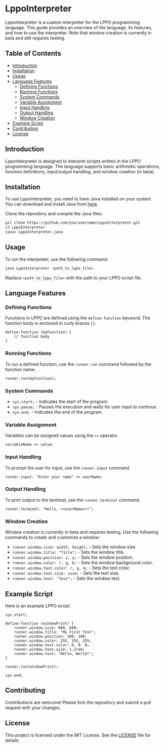 # LppoInterpreter

LppoInterpreter is a custom interpreter for the LPPO programming language. This guide provides an overview of the language, its features, and how to use the interpreter. Note that window creation is currently in beta and still requires testing.

## Table of Contents

- [Introduction](#introduction)
- [Installation](#installation)
- [Usage](#usage)
- [Language Features](#language-features)
  - [Defining Functions](#defining-functions)
  - [Running Functions](#running-functions)
  - [System Commands](#system-commands)
  - [Variable Assignment](#variable-assignment)
  - [Input Handling](#input-handling)
  - [Output Handling](#output-handling)
  - [Window Creation](#window-creation)
- [Example Script](#example-script)
- [Contributing](#contributing)
- [License](#license)

## Introduction

LppoInterpreter is designed to interpret scripts written in the LPPO programming language. The language supports basic arithmetic operations, function definitions, input/output handling, and window creation (in beta).

## Installation

To use LppoInterpreter, you need to have Java installed on your system. You can download and install Java from [here](https://www.oracle.com/java/technologies/javase-downloads.html).

Clone the repository and compile the Java files:

```sh
git clone https://github.com/yourusername/LppoInterpreter.git
cd LppoInterpreter
javac LppoInterpreter.java
```

## Usage

To run the interpreter, use the following command:

```sh
java LppoInterpreter <path_to_lppo_file>
```

Replace `<path_to_lppo_file>` with the path to your LPPO script file.

## Language Features

### Defining Functions

Functions in LPPO are defined using the `define-function` keyword. The function body is enclosed in curly braces `{}`.

```lppo
define-function (myFunction) {
    // function body
}
```

### Running Functions

To run a defined function, use the `runner.run` command followed by the function name.

```lppo
runner.run(myFunction);
```

### System Commands

- `sys.start;` - Indicates the start of the program.
- `sys.pause;` - Pauses the execution and waits for user input to continue.
- `sys.end;` - Indicates the end of the program.

### Variable Assignment

Variables can be assigned values using the `<<` operator.

```lppo
variableName << value;
```

### Input Handling

To prompt the user for input, use the `runner.input` command.

```lppo
runner.input: "Enter your name" << userName;
```

### Output Handling

To print output to the terminal, use the `runner.terminal` command.

```lppo
runner.terminal: "Hello, <<userName>>!";
```

### Window Creation

Window creation is currently in beta and requires testing. Use the following commands to create and customize a window:

- `runner.window.size: width, height;` - Sets the window size.
- `runner.window.title: "Title";` - Sets the window title.
- `runner.window.position: x, y;` - Sets the window position.
- `runner.window.color: r, g, b;` - Sets the window background color.
- `runner.window.text.color: r, g, b;` - Sets the text color.
- `runner.window.text.size: size;` - Sets the text size.
- `runner.window.text: "Text";` - Sets the window text.

## Example Script

Here is an example LPPO script:

```lppo
sys.start;

define-function (windowPrint) {
    runner.window.size: 800, 600;
    runner.window.title: "My First Test";
    runner.window.position: 100, 100;
    runner.window.color: 255, 255, 255;
    runner.window.text.color: 0, 0, 0;
    runner.window.text.size: 1.2rem;
    runner.window.text: "Hello, World!";
}

runner.run(windowPrint);

sys.end;
```

## Contributing

Contributions are welcome! Please fork the repository and submit a pull request with your changes.

## License

This project is licensed under the MIT License. See the [LICENSE](LICENSE) file for details.
